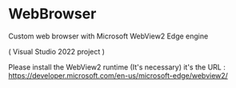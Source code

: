 # WebBrowser

Custom web browser with Microsoft WebView2 Edge engine 

( Visual Studio 2022 project )

Please install the WebView2 runtime (It's necessary)  it's the URL : https://developer.microsoft.com/en-us/microsoft-edge/webview2/
